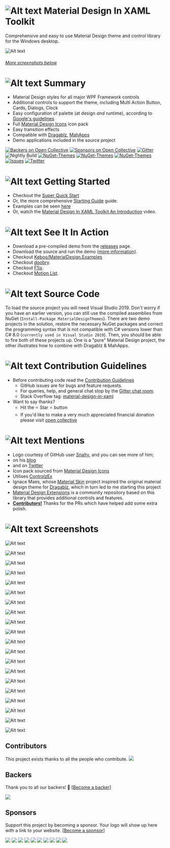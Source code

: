 # ![Alt text](web/images/MD4XAML64.png "Material Design In XAML Toolkit") Material Design In XAML Toolkit

Comprehensive and easy to use Material Design theme and control library for the Windows desktop.

![Alt text](web/images/screen-home.png "Material Design Demo")

###### [More screenshots below](#Screenshots)

# ![Alt text](web/images/MD4XAML28.png "Summary") Summary

- Material Design styles for all major WPF Framework controls
- Additional controls to support the theme, including Multi Action Button, Cards, Dialogs, Clock
- Easy configuration of palette (at design _and_ runtime), according to [Google's guidelines](https://material.io/design/)
- Full [Material Design Icons](https://materialdesignicons.com/) icon pack
- Easy transition effects
- Compatible with [Dragablz](https://github.com/ButchersBoy/Dragablz), [MahApps](https://github.com/MahApps/MahApps.Metro)
- Demo applications included in the source project

[![Backers on Open Collective](https://opencollective.com/materialdesigninxaml/backers/badge.svg)](#backers) [![Sponsors on Open Collective](https://opencollective.com/materialdesigninxaml/sponsors/badge.svg)](#sponsors) [![Gitter](https://img.shields.io/badge/Gitter-Join%20Chat,%20Get%20Help,%20Say%20Hello!-green.svg?style=flat-square)](https://gitter.im/ButchersBoy/MaterialDesignInXamlToolkit)
![Nightly Build](https://github.com/MaterialDesignInXAML/MaterialDesignInXamlToolkit/actions/workflows/nightly_release.yml/badge.svg?branch=master)
[![NuGet-Themes](https://img.shields.io/nuget/v/MaterialDesignThemes.svg?label=NuGet:%20Themes&style=flat-square)](https://www.nuget.org/packages/MaterialDesignThemes/)
[![NuGet-Themes](<https://img.shields.io/nuget/vpre/MaterialDesignThemes.svg?label=NuGet:%20Themes%20(CI)&style=flat-square>)](https://www.nuget.org/packages/MaterialDesignThemes/)
[![NuGet-Themes](https://img.shields.io/nuget/vpre/MaterialDesignColors.svg?label=NuGet:%20Colours&style=flat-square)](https://www.nuget.org/packages/MaterialDesignColors/)
[![Issues](https://img.shields.io/github/issues/MaterialDesignInXAML/MaterialDesignInXamlToolkit.svg?style=flat-square)](https://github.com/MaterialDesignInXAML/MaterialDesignInXamlToolkit/issues)
[![Twitter](https://img.shields.io/badge/twitter-%40james__willock-55acee.svg?style=flat-square)](https://twitter.com/James_Willock)

# ![Alt text](web/images/MD4XAML28.png "How Can I Use The Themes?") Getting Started

- Checkout the [Super Quick Start](https://github.com/MaterialDesignInXAML/MaterialDesignInXamlToolkit/wiki/Super-Quick-Start)
- Or, the more comprehensive [Starting Guide](https://github.com/MaterialDesignInXAML/MaterialDesignInXamlToolkit/wiki/Getting-Started) guide.
- Examples can be seen [here](https://github.com/Keboo/MaterialDesignInXaml.Examples)
- Or, watch the [Material Design In XAML Toolkit An Introduction](https://www.youtube.com/watch?v=-n5yeEOsbCk) video.

# ![Alt text](web/images/MD4XAML28.png "In Action") See It In Action

- Download a pre-compiled demo from the [releases](https://github.com/ButchersBoy/MaterialDesignInXamlToolkit/releases) page.
- Download the source and run the demo ([more information](https://github.com/MaterialDesignInXAML/MaterialDesignInXamlToolkit/wiki/Compiling-From-Source)).
- Checkout [Keboo/MaterialDesign.Examples](https://github.com/Keboo/MaterialDesignInXaml.Examples)
- Checkout [doobry](http://materialdesigninxaml.net/doobry).
- Checkout [F1ix](http://materialdesigninxaml.net/f1ix).
- Checkout [Motion List](https://github.com/MaterialDesignInXAML/MotionList).

# ![Alt text](web/images/MD4XAML28.png "How Can I Use The Themes?") Source Code

To load the source project you will need Visual Studio 2019. Don't worry if you have an earlier version, you can still use the compiled assemblies from NuGet (`Install-Package MaterialDesignThemes`). There are two demo projects in the solution, restore the necessary NuGet packages and correct the programming syntax that is not compatible with C# versions lower than C# 8.0 (`currently used in Visual Studio 2019`). Then, you should be able to fire both of these projects up. One is a "pure" Material Design project, the other illustrates how to combine with Dragablz & MahApps.

# ![Alt text](web/images/MD4XAML28.png "Contributions") Contribution Guidelines

- Before contributing code read the [Contribution Guidelines](.github/CONTRIBUTING.md)
  - GitHub issues are for bugs and feature requests.
  - For queries, help, and general chat stop by the [Gitter chat room](https://gitter.im/ButchersBoy/MaterialDesignInXamlToolkit).
  - Stack Overflow tag: [material-design-in-xaml](http://stackoverflow.com/questions/tagged/material-design-in-xaml)
- Want to say thanks?
  - Hit the :star: Star :star: button
  - If you'd like to make a very much appreciated financial donation please visit <a href='https://opencollective.com/materialdesigninxaml'>open collective</a>

# ![Alt text](web/images/MD4XAML28.png "Mentions") Mentions

- Logo courtesy of GitHub user [Snalty](https://github.com/snalty), and you can see more of him;
- on his [blog](http://holothere.tumblr.com/)
- and on [Twitter](https://twitter.com/snalty)
- Icon pack sourced from [Material Design Icons](https://materialdesignicons.com/)
- Utilises [ControlzEx](https://github.com/ControlzEx/ControlzEx)
- Ignace Maes, whose [Material Skin](https://github.com/IgnaceMaes/MaterialSkin) project inspired the original material design theme for [Dragablz](https://github.com/ButchersBoy/Dragablz), which in turn led to me starting this project
- [Material Design Extensions](https://github.com/spiegelp/MaterialDesignExtensions) is a community repository based on this library that provides additional controls and features.
- **[Contributors!](https://github.com/ButchersBoy/MaterialDesignInXamlToolkit/graphs/contributors)** Thanks for the PRs which have helped add some extra polish.

# <a name="Screenshots"></a>![Alt text](web/images/MD4XAML28.png "Screenshots") Screenshots

![Alt text](web/images/screen-buttons.png "Buttons")

![Alt text](web/images/screen-toggles.png "Toggles")

![Alt text](web/images/screen-fields.png "Fields")

![Alt text](web/images/screen-comboboxes.png "ComboBoxes")

![Alt text](web/images/screen-palette.png "Palette")

![Alt text](web/images/screen-colortools.png "Color Tools")

![Alt text](web/images/screen-pickers.png "Pickers")

![Alt text](web/images/screen-iconpack.png "Icons")

![Alt text](web/images/screen-cards.png "Cards")

![Alt text](web/images/screen-menutoolbar.png "Menus and Toolbars")

![Alt text](web/images/screen-progress.png "Progress Bars")

![Alt text](web/images/screen-dialogs.png "Dialogs")

![Alt text](web/images/screen-lists.png "Lists")

![Alt text](web/images/screen-treeview.png "Tree View")

![Alt text](web/images/screen-sliders.png "Sliders")

![Alt text](web/images/screen-chips.png "Chips")

![Alt text](web/images/screen-typography.png "Typography")

![Alt text](web/images/screen-groupbox.png "Group Box")

![Alt text](web/images/screen-snackbars.png "Snackbars")

![Alt text](web/images/screen-shadows.png "Shadows")

## Contributors

This project exists thanks to all the people who contribute.
<a href="https://github.com/MaterialDesignInXAML/MaterialDesignInXamlToolkit/graphs/contributors"><img src="https://opencollective.com/materialdesigninxaml/contributors.svg?width=890&button=false" /></a>

## Backers

Thank you to all our backers! 🙏 [[Become a backer](https://opencollective.com/materialdesigninxaml#backer)]

<a href="https://opencollective.com/materialdesigninxaml#backers" target="_blank"><img src="https://opencollective.com/materialdesigninxaml/backers.svg?width=890"></a>

## Sponsors

Support this project by becoming a sponsor. Your logo will show up here with a link to your website. [[Become a sponsor](https://opencollective.com/materialdesigninxaml#sponsor)]

<a href="https://opencollective.com/materialdesigninxaml/sponsor/0/website" target="_blank"><img src="https://opencollective.com/materialdesigninxaml/sponsor/0/avatar.svg"></a>
<a href="https://opencollective.com/materialdesigninxaml/sponsor/1/website" target="_blank"><img src="https://opencollective.com/materialdesigninxaml/sponsor/1/avatar.svg"></a>
<a href="https://opencollective.com/materialdesigninxaml/sponsor/2/website" target="_blank"><img src="https://opencollective.com/materialdesigninxaml/sponsor/2/avatar.svg"></a>
<a href="https://opencollective.com/materialdesigninxaml/sponsor/3/website" target="_blank"><img src="https://opencollective.com/materialdesigninxaml/sponsor/3/avatar.svg"></a>
<a href="https://opencollective.com/materialdesigninxaml/sponsor/4/website" target="_blank"><img src="https://opencollective.com/materialdesigninxaml/sponsor/4/avatar.svg"></a>
<a href="https://opencollective.com/materialdesigninxaml/sponsor/5/website" target="_blank"><img src="https://opencollective.com/materialdesigninxaml/sponsor/5/avatar.svg"></a>
<a href="https://opencollective.com/materialdesigninxaml/sponsor/6/website" target="_blank"><img src="https://opencollective.com/materialdesigninxaml/sponsor/6/avatar.svg"></a>
<a href="https://opencollective.com/materialdesigninxaml/sponsor/7/website" target="_blank"><img src="https://opencollective.com/materialdesigninxaml/sponsor/7/avatar.svg"></a>
<a href="https://opencollective.com/materialdesigninxaml/sponsor/8/website" target="_blank"><img src="https://opencollective.com/materialdesigninxaml/sponsor/8/avatar.svg"></a>
<a href="https://opencollective.com/materialdesigninxaml/sponsor/9/website" target="_blank"><img src="https://opencollective.com/materialdesigninxaml/sponsor/9/avatar.svg"></a>
